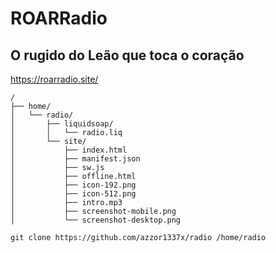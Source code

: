 
# ROARRadio

## O rugido do Leão que toca o coração

https://roarradio.site/

```
/
├── home/
│   └── radio/
│       ├── liquidsoap/
│       │   └── radio.liq
│       └── site/
│           ├── index.html
│           ├── manifest.json
│           ├── sw.js
│           ├── offline.html
│           ├── icon-192.png
│           ├── icon-512.png
│           ├── intro.mp3
│           ├── screenshot-mobile.png
│           └── screenshot-desktop.png
```

```
git clone https://github.com/azzor1337x/radio /home/radio
```
